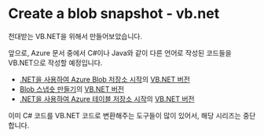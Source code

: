 # Create a blob snapshot - vb.net

천대받는 VB.NET을 위해서 만들어보았습니다.

앞으로, Azure 문서 중에서 C#이나 Java와 같이 다른 언어로 작성된 코드들을 VB.NET으로 작성할 예정입니다.

- [.NET을 사용하여 Azure Blob 저장소 시작](https://azure.microsoft.com/ko-kr/documentation/articles/storage-dotnet-how-to-use-blobs/)의 [VB.NET 버전](https://github.com/jiyongseong/AzurePaaSHol/tree/master/vbnet-storage/vbnet-storage-dotnet-how-to-use-blobs)
- [Blob 스냅숏 만들기](https://azure.microsoft.com/ko-kr/documentation/articles/storage-blob-snapshots/)의 [VB.NET 버전](https://github.com/jiyongseong/AzurePaaSHol/tree/master/vbnet-storage/vbnet-storage-blob-snapshots)
- [.NET을 사용하여 Azure 테이블 저장소 시작](https://azure.microsoft.com/ko-kr/documentation/articles/storage-dotnet-how-to-use-tables/)의 [VB.NET 버전](https://github.com/jiyongseong/AzurePaaSHol/tree/master/vbnet-storage/vbnet-storage-dotnet-how-to-use-tables)

이미 C# 코드를 VB.NET 코드로 변환해주는 도구들이 많이 있어서, 해당 시리즈는 중단합니다.